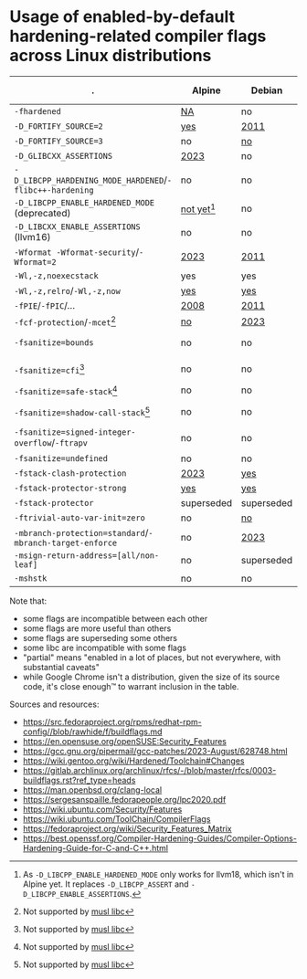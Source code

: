 # Usage of enabled-by-default hardening-related compiler flags across Linux distributions

|.                                | Alpine | Debian | Fedora    | Gentoo | Gentoo Hardened | Ubuntu | OpenSUSE | ArchLinux | OpenBSD | Chimera Linux | Android | Google Chrome |
|---------------------------------|--------|--------|-----------|--------|-----------------|--------|----------|-----------|---------|---------------|---------|---------------|
|`-fhardened`                     |[NA](# "only for GNU based GCC")|no|[no](https://src.fedoraproject.org/rpms/redhat-rpm-config/blob/rawhide/f/buildflags.md)|no|no|[no](https://wiki.ubuntu.com/ToolChain/CompilerFlags)|?|no|[NA](# "only for GNU based GCC")|?|[NA](# "only for GNU based GCC")|?|
|`-D_FORTIFY_SOURCE=2`            |[yes](https://gitlab.alpinelinux.org/alpine/tsc/-/issues/64)|[2011](https://github.com/guillemj/dpkg/commit/f3bb7d4939ae95cf44c89e8f599e7ed5da431e57)|[2007](https://listman.redhat.com/archives/fedora-devel-announce/2007-September/msg00015.html)|yes|superseded|[2008](https://wiki.ubuntu.com/ToolChain/CompilerFlags#A-D_FORTIFY_SOURCE.3D2)|[2005](https://en.opensuse.org/openSUSE:Security_Features)|[2021](https://gitlab.archlinux.org/archlinux/packaging/packages/pacman/-/commit/f409a72342bf37017f190021970efaaeac1bb619)|?|[yes](https://github.com/chimera-linux/cports/commit/9b78e55067f024b8dbf9fbceb472e8705f84ed5d)|[2017](https://android-developers.googleblog.com/2019/10/introducing-ndk-r21-our-first-long-term.html)|yes|
|`-D_FORTIFY_SOURCE=3`            |no      |[no](https://wiki.debian.org/Hardening)|[2023](https://fedoraproject.org/wiki/Changes/Add_FORTIFY_SOURCE%3D3_to_distribution_build_flags)|no|[2022](https://bugs.gentoo.org/876893)|[2024](https://bugs.launchpad.net/ubuntu/+source/gcc-13/+bug/2012440)|[2023](https://en.opensuse.org/openSUSE:Security_Features)|[2024](https://gitlab.archlinux.org/archlinux/devtools/-/releases/v1.2.0)|?|[2024](https://github.com/chimera-linux/cports/commit/a26be649d8a13c1012d5e165055d354a6bab1af8)|[no](https://android.googlesource.com/platform/bionic.git/+/HEAD/docs/status.md#fortify)|yes|
|`-D_GLIBCXX_ASSERTIONS`          |[2023](https://gitlab.alpinelinux.org/alpine/abuild/-/commit/44c933da5d8e364d6cd755071f629c05444191df)|no|[2018](https://fedoraproject.org/wiki/Changes/HardeningFlags28)|no|[2022](https://bugs.gentoo.org/876895)|[no](https://bugs.launchpad.net/ubuntu/+source/gcc-12/+bug/2016042)|yes|[2021](https://gitlab.archlinux.org/archlinux/packaging/packages/pacman/-/commit/f409a72342bf37017f190021970efaaeac1bb619)|no|no|no|?|
|`-D_LIBCPP_HARDENING_MODE_HARDENED`/`-flibc++-hardening` |no|no|no|no|?|no|no|no|?|?|no|?|
|`-D_LIBCPP_ENABLE_HARDENED_MODE` (deprecated) |[not yet](https://gitlab.alpinelinux.org/alpine/abuild/-/commit/65b5d578b2d9e3f170bc9d31dcd23f0014cfc36e)[^1]|no|no|no|[2023](https://bugs.gentoo.org/851111)|no|no|no|?|?|no|[yes](https://bugs.chromium.org/p/chromium/issues/detail?id=1335422)|
|`-D_LIBCXX_ENABLE_ASSERTIONS` (llvm16) |no|no|no|no|superseded|no|no|no|?|[yes](https://github.com/search?q=repo%3Achimera-linux%2Fcports+DLIBCXX_ENABLE_ASSERTIONS&type=code)|?|[yes](https://bugs.chromium.org/p/chromium/issues/detail?id=1335422)
|`-Wformat -Wformat-security`/`-Wformat=2` |[2023](https://gitlab.alpinelinux.org/alpine/abuild/-/commit/ca8375f0e9d1715e38c14c918c675d6774f1eabc)|[2011](https://salsa.debian.org/toolchain-team/gcc/-/blob/master/debian/patches/gcc-distro-specs.diff)|[2013](https://fedoraproject.org/wiki/Changes/FormatSecurity)|[2009](https://bugs.gentoo.org/259417)|[2009](https://bugs.gentoo.org/259417)|[2008](https://wiki.ubuntu.com/ToolChain/CompilerFlags)|yes|[2021](https://gitlab.archlinux.org/archlinux/packaging/packages/pacman/-/commit/f409a72342bf37017f190021970efaaeac1bb619)|?|[2023](https://github.com/chimera-linux/cports/commit/ad898a6b645b11dee989f4504e89577f5395ba24)|[2010](https://source.android.com/docs/security/enhancements/enhancements41)|yes|
|`-Wl,-z,noexecstack`             |yes|yes|yes|yes|yes|yes|yes|yes|yes|yes|yes|
|`-Wl,-z,relro`/`-Wl,-z,now`      |[yes](https://gitlab.alpinelinux.org/alpine/tsc/-/issues/64)|[yes](https://salsa.debian.org/toolchain-team/gcc/-/blob/master/debian/patches/gcc-distro-specs.diff)|[2015](https://fedoraproject.org/wiki/Security_Features_Matrix#Built_as_PIE)|no|[yes](https://wiki.gentoo.org/wiki/Hardened/Toolchain)|[2008](https://wiki.ubuntu.com/ToolChain/CompilerFlags)|[2006](https://en.opensuse.org/openSUSE:Security_Features)|[2017](https://gitlab.archlinux.org/archlinux/packaging/packages/pacman/-/commit/b4b2bb56174493ea2e60b1eecc0085db421908cc)|?|[yes](https://github.com/chimera-linux/cports/commit/9b78e55067f024b8dbf9fbceb472e8705f84ed5d)|[2013](https://source.android.com/docs/security/enhancements/enhancements43)|yes|
|`-fPIE`/`-fPIC`/…                |[2008](https://gitlab.alpinelinux.org/alpine/abuild/-/commit/fdc478bde8a2a0d76d33fcc89fa313c9f31bb79c)|[2011](https://github.com/guillemj/dpkg/commit/f3bb7d4939ae95cf44c89e8f599e7ed5da431e57)|[2015](https://fedoraproject.org/wiki/Changes/Harden_All_Packages)|yes|[yes](https://wiki.gentoo.org/wiki/Hardened/Toolchain)|[2016](https://wiki.ubuntu.com/ToolChain/CompilerFlags)|[2017](https://bugzilla.suse.com/show_bug.cgi?id=912298)|[2017](https://github.com/archlinux/svntogit-packages/commit/5936710c764016ce306f9cb975056e5b7605a65b)|[yes](https://man.openbsd.org/clang-local)|[yes](https://github.com/chimera-linux/cports/blob/master/Packaging.md#hardening_options)|[2012](https://source.android.com/docs/security/enhancements/enhancements41)|yes|
|`-fcf-protection`/`-mcet`[^2]    |[no](https://gitlab.alpinelinux.org/alpine/tsc/-/issues/64)|[2023](https://git.dpkg.org/cgit/dpkg/dpkg.git/commit/?id=8f5aca71c1435c9913d5562b8cae68b751dff663)|[2018](https://fedoraproject.org/wiki/Changes/HardeningFlags28)|no|[2021](https://bugs.gentoo.org/822036)|[2019](https://wiki.ubuntu.com/ToolChain/CompilerFlags)|yes|[2021](https://gitlab.archlinux.org/archlinux/packaging/packages/pacman/-/commit/f409a72342bf37017f190021970efaaeac1bb619)|[2023](https://github.com/openbsd/src/commit/bba006a81846d90e529167c689ea0d456b4599bc)|[no](https://github.com/chimera-linux/cports/blob/master/src/cbuild/core/profile.py)|no|?|
|`-fsanitize=bounds`              |no|no|no|no|no|no|no|no|no|no|[2019](https://source.android.com/docs/security/enhancements/enhancements10), partial|no|
|`-fsanitize=cfi`[^2]             |no|no|no|no|no|no|no|no|no|[partial](https://github.com/search?q=repo%3Achimera-linux%2Fcports+%22cfi%22&type=code)|[2018](https://source.android.com/docs/security/test/cfi), partial|?|
|`-fsanitize=safe-stack`[^2]      |no|no|no|no|no|no|no|no|no|[no](https://github.com/chimera-linux/cports/blob/master/Packaging.md#hardening_options)|?|?|
|`-fsanitize=shadow-call-stack`[^2] |no|no|no|no|no|no|no|no|no|no|[2019](https://security.googleblog.com/2019/05/queue-hardening-enhancements.html), partial|?|
|`-fsanitize=signed-integer-overflow`/`-ftrapv`|no|no|no|no|no|no|no|no|[no](https://man.openbsd.org/clang-local)|[yes](https://github.com/chimera-linux/cports/blob/master/Packaging.md#hardening_options)|[2018](https://android-developers.googleblog.com/2018/06/compiler-based-security-mitigations-in.html), partial|?|
|`-fsanitize=undefined`|no|no|no|no|no|no|no|no|?|no|?|?|
|`-fstack-clash-protection`       |[2023](https://gitlab.alpinelinux.org/alpine/abuild/-/commit/4f7a2aff7b87cec7dd2783f95b5d6f744244c6c7)|[yes](https://salsa.debian.org/toolchain-team/gcc/-/blob/master/debian/patches/gcc-distro-specs.diff)|[2018](https://fedoraproject.org/wiki/Changes/HardeningFlags28)|no|[2018](https://bugs.gentoo.org/675050)|[2019](https://wiki.ubuntu.com/ToolChain/CompilerFlags)|[2018](https://en.opensuse.org/openSUSE:Security_Features)|[2021](https://gitlab.archlinux.org/archlinux/packaging/packages/pacman/-/commit/f409a72342bf37017f190021970efaaeac1bb619)|?|[yes](https://github.com/chimera-linux/cports/blob/master/Packaging.md#hardening_options)|?|?|
|`-fstack-protector-strong`       |[yes](https://gitlab.alpinelinux.org/alpine/tsc/-/issues/64)|[yes](https://salsa.debian.org/toolchain-team/gcc/-/blob/master/debian/patches/gcc-distro-specs.diff)|[yes](https://src.fedoraproject.org/rpms/redhat-rpm-config//blob/rawhide/f/buildflags.md)|yes|[yes](https://wiki.gentoo.org/wiki/Hardened/Toolchain)|[2014](https://wiki.ubuntu.com/ToolChain/CompilerFlags)|[2006](https://en.opensuse.org/openSUSE:Security_Features)|[2014](https://gitlab.archlinux.org/archlinux/packaging/packages/pacman/-/commit/2ae260d290234c5fc4e5a2bd792d2d1b9e54f227)|[yes](https://man.openbsd.org/clang-local)|[yes](https://github.com/chimera-linux/cports/blob/master/Packaging.md#hardening_options)|[2015](https://android.googlesource.com/platform/build/+/8765b1035f813be2c26988a73cf3e9815aa5adf6)|?|
|`-fstack-protector`              |superseded|superseded|superseded|superseded|superseded|superseded|superseded|superseded|superseded|superseded|[2009](https://source.android.com/docs/security/enhancements/enhancements41)|?|
|`-ftrivial-auto-var-init=zero`   |no|[no](https://bugs.debian.org/cgi-bin/bugreport.cgi?bug=1010685)|no|no|[no](https://bugs.gentoo.org/913339)|[no](https://bugs.launchpad.net/ubuntu/+source/gcc-12/+bug/1972043)|no|no|?|[2023](https://github.com/chimera-linux/cports/commit/ad898a6b645b11dee989f4504e89577f5395ba24)|[2020](https://cs.android.com/android/_/android/platform/build/soong/+/59759dff24ffddca43a1940ed8615f96ee1e875f)|?|
|`-mbranch-protection=standard`/`-mbranch-target-enforce`|no|[2023](https://git.dpkg.org/cgit/dpkg/dpkg.git/commit/?id=8f5aca71c1435c9913d5562b8cae68b751dff663)|[2020](https://fedoraproject.org/wiki/Changes/Aarch64_PointerAuthentication)|no|no|[2023](https://launchpad.net/ubuntu/+source/dpkg/1.22.0ubuntu1)|no|no|[2023](https://github.com/openbsd/src/commit/990129f49dcc7205208dec5e29b252be8659896d)|[no](https://github.com/chimera-linux/cports/blob/master/src/cbuild/core/profile.py)|?|?|
|`-msign-return-address=[all/non-leaf]`|no|superseded|superseded|no|no|superseded|no|no|superseded|superseded|?|?|
|`-mshstk`                        |no|no|no|no|no|no|no|no|no|no|?|?|

Note that:
- some flags are incompatible between each other
- some flags are more useful than others
- some flags are superseding some others
- some libc are incompatible with some flags
- "partial" means "enabled in a lot of places, but not everywhere, with substantial caveats"
- while Google Chrome isn't a distribution, given the size of its source code,
  it's close enough™ to warrant inclusion in the table.


Sources and resources:
- https://src.fedoraproject.org/rpms/redhat-rpm-config//blob/rawhide/f/buildflags.md
- https://en.opensuse.org/openSUSE:Security_Features
- https://gcc.gnu.org/pipermail/gcc-patches/2023-August/628748.html
- https://wiki.gentoo.org/wiki/Hardened/Toolchain#Changes
- https://gitlab.archlinux.org/archlinux/rfcs/-/blob/master/rfcs/0003-buildflags.rst?ref_type=heads
- https://man.openbsd.org/clang-local
- https://sergesanspaille.fedorapeople.org/lpc2020.pdf
- https://wiki.ubuntu.com/Security/Features
- https://wiki.ubuntu.com/ToolChain/CompilerFlags
- https://fedoraproject.org/wiki/Security_Features_Matrix
- https://best.openssf.org/Compiler-Hardening-Guides/Compiler-Options-Hardening-Guide-for-C-and-C++.html

[^1]: As `-D_LIBCPP_ENABLE_HARDENED_MODE` only works for llvm18, which isn't in Alpine yet. It replaces `-D_LIBCPP_ASSERT` and `-D_LIBCPP_ENABLE_ASSERTIONS`.
[^2]: Not supported by [musl libc](https://musl.libc.org)
